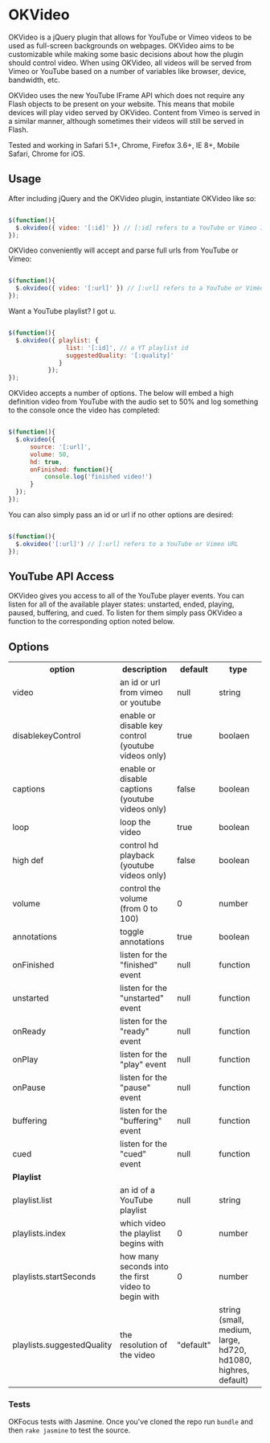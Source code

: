 # OKVideo

OKVideo is a jQuery plugin that allows for YouTube or Vimeo videos to be used as full-screen backgrounds on webpages. OKVideo aims to be customizable while making some basic decisions about how the plugin should control video. When using OKVideo, all videos will be served from Vimeo or YouTube based on a number of variables like browser, device, bandwidth, etc.

OKVideo uses the new YouTube IFrame API which does not require any Flash objects to be present on your website. This means that mobile devices will play video served by OKVideo. Content from Vimeo is served in a similar manner, although sometimes their videos will still be served in Flash.

Tested and working in Safari 5.1+, Chrome, Firefox 3.6+, IE 8+, Mobile Safari, Chrome for iOS.

## Usage

After including jQuery and the OKVideo plugin, instantiate OKVideo like so:

``` js

$(function(){
  $.okvideo({ video: '[:id]' }) // [:id] refers to a YouTube or Vimeo ID
});

```

OKVideo conveniently will accept and parse full urls from YouTube or Vimeo:

``` js

$(function(){
  $.okvideo({ video: '[:url]' }) // [:url] refers to a YouTube or Vimeo URL
});

```

Want a YouTube playlist? I got u.

``` js

$(function(){
  $.okvideo({ playlist: {
                list: '[:id]', // a YT playlist id
                suggestedQuality: '[:quality]'
              }
           });
});

```

OKVideo accepts a number of options. The below will embed a high definition video from YouTube with the audio set to 50% and log something to the console once the video has completed:

``` js

$(function(){
  $.okvideo({
      source: '[:url]',
      volume: 50,
      hd: true,
      onFinished: function(){
          console.log('finished video!')
      }
  });
});

```

You can also simply pass an id or url if no other options are desired:

``` js

$(function(){
  $.okvideo('[:url]') // [:url] refers to a YouTube or Vimeo URL
});

```

## YouTube API Access

OKVideo gives you access to all of the YouTube player events. You can listen for all of the available player states: unstarted, ended, playing, paused, buffering, and cued.  To listen for them simply pass OKVideo a function to the corresponding option noted below.

## Options

<table>
  <tbody>
    <tr>
      <th>option</th>
	  <th>description</th>
	  <th>default</th>
      <th>type</th>
    </tr>
    <tr>
     <td>video</td>
	   <td>an id or url from vimeo or youtube</td>
	   <td>null</td>
       <td>string</td>
     </tr>
    <tr>
      <td>disablekeyControl</td>
	   <td>enable or disable key control (youtube videos only)</td>
	   <td>true</td>
       <td>boolaen</td>
    </tr>
    <tr>
      <td>captions</td>
      <td>enable or disable captions (youtube videos only)</td>
      <td>false</td>
      <td>boolean</td>
	</tr>
    <tr>
      <td>loop</td>
  	  <td>loop the video</td>
      <td>true</td>
      <td>boolean</td>
   </tr>
    <tr>
      <td>high def</td>
  	  <td>control hd playback (youtube videos only)</td>
	  <td>false</td>
      <td>boolean</td>
	</tr>
    <tr>
      <td>volume</td>
  	  <td>control the volume (from 0 to 100)</td>
	  <td>0</td>
      <td>number</td>
	</tr>
    <tr>
      <td>annotations</td>
  	  <td>toggle annotations</td>
	  <td>true</td>
      <td>boolean</td>
	</tr>
    <tr>
      <td>onFinished</td>
  	  <td>listen for the "finished" event</td>
	  <td>null</td>
      <td>function</td>
    </tr>
    <tr>
      <td>unstarted</td>
  	  <td>listen for the "unstarted" event</td>
	  <td>null</td>
      <td>function</td>
	  </tr>
    <tr>
      <td>onReady</td>
  	  <td>listen for the "ready" event</td>
	  <td>null</td>
      <td>function</td>
	</tr>
    <tr>
      <td>onPlay</td>
  	  <td>listen for the "play" event</td>
	  <td>null</td>
      <td>function</td>
	</tr>
    <tr>
      <td>onPause</td>
  	  <td>listen for the "pause" event</td>
	  <td>null</td>
      <td>function</td>
	</tr>
    <tr>
      <td>buffering</td>
  	  <td>listen for the "buffering" event</td>
	  <td>null</td>
      <td>function</td>
	</tr>
    <tr>
      <td>cued</td>
  	  <td>listen for the "cued" event</td>
	  <td>null</td>
      <td>function</td>
	</tr>
    <tr>
      <td><strong>Playlist</strong></td>
  	  <td></td>
	  <td></td>
      <td></td>
	</tr>
    <tr>
      <td>playlist.list</td>
  	  <td>an id of a YouTube playlist</td>
	  <td>null</td>
      <td>string</td>
	</tr>
    <tr>
      <td>playlists.index</td>
  	  <td>which video the playlist begins with</td>
	  <td>0</td>
      <td>number</td>
	</tr>
    <tr>
      <td>playlists.startSeconds</td>
  	  <td>how many seconds into the first video to begin with</td>
	  <td>0</td>
      <td>number</td>
	</tr>
    <tr>
      <td>playlists.suggestedQuality</td>
  	  <td>the resolution of the video</td>
	  <td>"default"</td>
      <td>string (small, medium, large, hd720, hd1080, highres, default)</td>
	</tr>
</tbody>
</table>

### Tests

OKFocus tests with Jasmine. Once you've cloned the repo run `bundle` and then `rake jasmine` to test the source.
